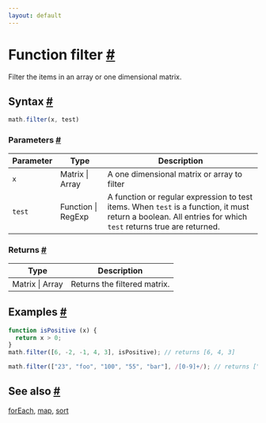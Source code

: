 ```yaml
---
layout: default
---
```


<h1 id="function-filter">Function filter <a href="#function-filter" title="Permalink">#</a></h1>

Filter the items in an array or one dimensional matrix.


<h2 id="syntax">Syntax <a href="#syntax" title="Permalink">#</a></h2>

```js
math.filter(x, test)
```

<h3 id="parameters">Parameters <a href="#parameters" title="Permalink">#</a></h3>

Parameter | Type | Description
--------- | ---- | -----------
`x` | Matrix &#124; Array | A one dimensional matrix or array to filter
`test` | Function &#124; RegExp |  A function or regular expression to test items. When `test` is a function, it must return a boolean. All entries for which `test` returns true are returned.

<h3 id="returns">Returns <a href="#returns" title="Permalink">#</a></h3>

Type | Description
---- | -----------
Matrix &#124; Array | Returns the filtered matrix.


<h2 id="examples">Examples <a href="#examples" title="Permalink">#</a></h2>

```js
function isPositive (x) {
  return x > 0;
}
math.filter([6, -2, -1, 4, 3], isPositive); // returns [6, 4, 3]

math.filter(["23", "foo", "100", "55", "bar"], /[0-9]+/); // returns ["23", "100", "55"]
```


<h2 id="see-also">See also <a href="#see-also" title="Permalink">#</a></h2>

[forEach](forEach.html),
[map](map.html),
[sort](sort.html)


<!-- Note: This file is automatically generated from source code comments. Changes made in this file will be overridden. -->
